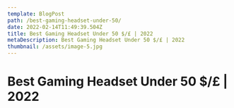 ```yaml
---
template: BlogPost
path: /best-gaming-headset-under-50/
date: 2022-02-14T11:49:39.504Z
title: Best Gaming Headset Under 50 $/£ | 2022
metaDescription: Best Gaming Headset Under 50 $/£ | 2022
thumbnail: /assets/image-5.jpg
---
```

# Best Gaming Headset Under 50 $/£ | 2022
